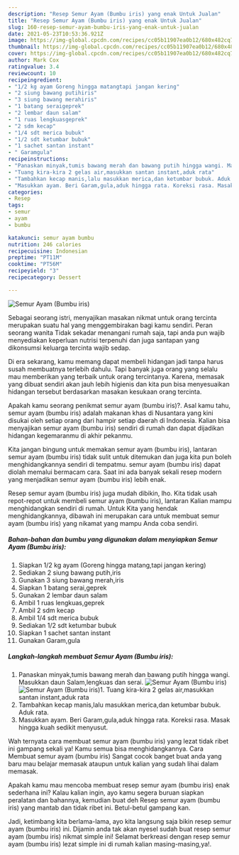 ```yaml
---
description: "Resep Semur Ayam (Bumbu iris) yang enak Untuk Jualan"
title: "Resep Semur Ayam (Bumbu iris) yang enak Untuk Jualan"
slug: 160-resep-semur-ayam-bumbu-iris-yang-enak-untuk-jualan
date: 2021-05-23T10:53:36.921Z
image: https://img-global.cpcdn.com/recipes/cc05b11907ea0b12/680x482cq70/semur-ayam-bumbu-iris-foto-resep-utama.jpg
thumbnail: https://img-global.cpcdn.com/recipes/cc05b11907ea0b12/680x482cq70/semur-ayam-bumbu-iris-foto-resep-utama.jpg
cover: https://img-global.cpcdn.com/recipes/cc05b11907ea0b12/680x482cq70/semur-ayam-bumbu-iris-foto-resep-utama.jpg
author: Mark Cox
ratingvalue: 3.4
reviewcount: 10
recipeingredient:
- "1/2 kg ayam Goreng hingga matangtapi jangan kering"
- "2 siung bawang putihiris"
- "3 siung bawang merahiris"
- "1 batang seraigeprek"
- "2 lembar daun salam"
- "1 ruas lengkuasgeprek"
- "2 sdm kecap"
- "1/4 sdt merica bubuk"
- "1/2 sdt ketumbar bubuk"
- "1 sachet santan instant"
- " Garamgula"
recipeinstructions:
- "Panaskan minyak,tumis bawang merah dan bawang putih hingga wangi. Masukkan daun Salam,lengkuas dan serai."
- "Tuang kira-kira 2 gelas air,masukkan santan instant,aduk rata"
- "Tambahkan kecap manis,lalu masukkan merica,dan ketumbar bubuk. Aduk rata."
- "Masukkan ayam. Beri Garam,gula,aduk hingga rata. Koreksi rasa. Masak hingga kuah sedikit menyusut."
categories:
- Resep
tags:
- semur
- ayam
- bumbu

katakunci: semur ayam bumbu 
nutrition: 246 calories
recipecuisine: Indonesian
preptime: "PT11M"
cooktime: "PT56M"
recipeyield: "3"
recipecategory: Dessert

---
```



![Semur Ayam (Bumbu iris)](https://img-global.cpcdn.com/recipes/cc05b11907ea0b12/680x482cq70/semur-ayam-bumbu-iris-foto-resep-utama.jpg)

Sebagai seorang istri, menyajikan masakan nikmat untuk orang tercinta merupakan suatu hal yang menggembirakan bagi kamu sendiri. Peran seorang  wanita Tidak sekadar menangani rumah saja, tapi anda pun wajib menyediakan keperluan nutrisi terpenuhi dan juga santapan yang dikonsumsi keluarga tercinta wajib sedap.

Di era  sekarang, kamu memang dapat membeli hidangan jadi tanpa harus susah membuatnya terlebih dahulu. Tapi banyak juga orang yang selalu mau memberikan yang terbaik untuk orang tercintanya. Karena, memasak yang dibuat sendiri akan jauh lebih higienis dan kita pun bisa menyesuaikan hidangan tersebut berdasarkan masakan kesukaan orang tercinta. 



Apakah kamu seorang penikmat semur ayam (bumbu iris)?. Asal kamu tahu, semur ayam (bumbu iris) adalah makanan khas di Nusantara yang kini disukai oleh setiap orang dari hampir setiap daerah di Indonesia. Kalian bisa menyajikan semur ayam (bumbu iris) sendiri di rumah dan dapat dijadikan hidangan kegemaranmu di akhir pekanmu.

Kita jangan bingung untuk memakan semur ayam (bumbu iris), lantaran semur ayam (bumbu iris) tidak sulit untuk ditemukan dan juga kita pun boleh menghidangkannya sendiri di tempatmu. semur ayam (bumbu iris) dapat diolah memalui bermacam cara. Saat ini ada banyak sekali resep modern yang menjadikan semur ayam (bumbu iris) lebih enak.

Resep semur ayam (bumbu iris) juga mudah dibikin, lho. Kita tidak usah repot-repot untuk membeli semur ayam (bumbu iris), lantaran Kalian mampu menghidangkan sendiri di rumah. Untuk Kita yang hendak menghidangkannya, dibawah ini merupakan cara untuk membuat semur ayam (bumbu iris) yang nikamat yang mampu Anda coba sendiri.

<!--inarticleads1-->

##### Bahan-bahan dan bumbu yang digunakan dalam menyiapkan Semur Ayam (Bumbu iris):

1. Siapkan 1/2 kg ayam (Goreng hingga matang,tapi jangan kering)
1. Sediakan 2 siung bawang putih,iris
1. Gunakan 3 siung bawang merah,iris
1. Siapkan 1 batang serai,geprek
1. Gunakan 2 lembar daun salam
1. Ambil 1 ruas lengkuas,geprek
1. Ambil 2 sdm kecap
1. Ambil 1/4 sdt merica bubuk
1. Sediakan 1/2 sdt ketumbar bubuk
1. Siapkan 1 sachet santan instant
1. Gunakan  Garam,gula




<!--inarticleads2-->

##### Langkah-langkah membuat Semur Ayam (Bumbu iris):

1. Panaskan minyak,tumis bawang merah dan bawang putih hingga wangi. Masukkan daun Salam,lengkuas dan serai.
<img src="https://img-global.cpcdn.com/steps/8dcae6d45bee3b0c/160x128cq70/semur-ayam-bumbu-iris-langkah-memasak-1-foto.jpg" alt="Semur Ayam (Bumbu iris)"><img src="https://img-global.cpcdn.com/steps/73d3b89f37edc798/160x128cq70/semur-ayam-bumbu-iris-langkah-memasak-1-foto.jpg" alt="Semur Ayam (Bumbu iris)">1. Tuang kira-kira 2 gelas air,masukkan santan instant,aduk rata
1. Tambahkan kecap manis,lalu masukkan merica,dan ketumbar bubuk. Aduk rata.
1. Masukkan ayam. Beri Garam,gula,aduk hingga rata. Koreksi rasa. Masak hingga kuah sedikit menyusut.




Wah ternyata cara membuat semur ayam (bumbu iris) yang lezat tidak ribet ini gampang sekali ya! Kamu semua bisa menghidangkannya. Cara Membuat semur ayam (bumbu iris) Sangat cocok banget buat anda yang baru mau belajar memasak ataupun untuk kalian yang sudah lihai dalam memasak.

Apakah kamu mau mencoba membuat resep semur ayam (bumbu iris) enak sederhana ini? Kalau kalian ingin, ayo kamu segera buruan siapkan peralatan dan bahannya, kemudian buat deh Resep semur ayam (bumbu iris) yang mantab dan tidak ribet ini. Betul-betul gampang kan. 

Jadi, ketimbang kita berlama-lama, ayo kita langsung saja bikin resep semur ayam (bumbu iris) ini. Dijamin anda tak akan nyesel sudah buat resep semur ayam (bumbu iris) nikmat simple ini! Selamat berkreasi dengan resep semur ayam (bumbu iris) lezat simple ini di rumah kalian masing-masing,ya!.

